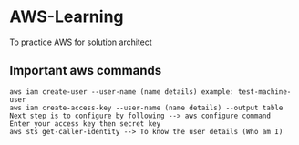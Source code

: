 # AWS-Learning
To practice AWS for solution architect 

## Important aws commands
```
aws iam create-user --user-name (name details) example: test-machine-user 
aws iam create-access-key --user-name (name details) --output table
Next step is to configure by following --> aws configure command
Enter your access key then secret key
aws sts get-caller-identity --> To know the user details (Who am I)
```